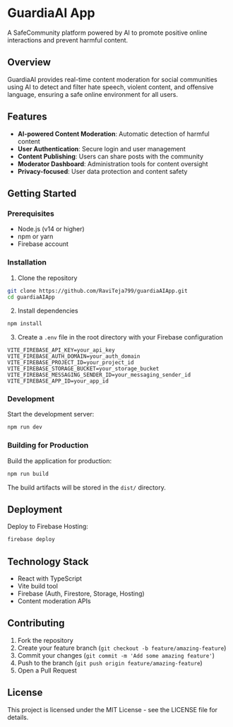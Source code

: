 # GuardiaAI App

A SafeCommunity platform powered by AI to promote positive online interactions and prevent harmful content.

## Overview

GuardiaAI provides real-time content moderation for social communities using AI to detect and filter hate speech, violent content, and offensive language, ensuring a safe online environment for all users.

## Features

- **AI-powered Content Moderation**: Automatic detection of harmful content
- **User Authentication**: Secure login and user management
- **Content Publishing**: Users can share posts with the community
- **Moderator Dashboard**: Administration tools for content oversight
- **Privacy-focused**: User data protection and content safety

## Getting Started

### Prerequisites

- Node.js (v14 or higher)
- npm or yarn
- Firebase account

### Installation

1. Clone the repository
```bash
git clone https://github.com/RaviTeja799/guardiaAIApp.git
cd guardiaAIApp
```

2. Install dependencies
```bash
npm install
```

3. Create a `.env` file in the root directory with your Firebase configuration
```
VITE_FIREBASE_API_KEY=your_api_key
VITE_FIREBASE_AUTH_DOMAIN=your_auth_domain
VITE_FIREBASE_PROJECT_ID=your_project_id
VITE_FIREBASE_STORAGE_BUCKET=your_storage_bucket
VITE_FIREBASE_MESSAGING_SENDER_ID=your_messaging_sender_id
VITE_FIREBASE_APP_ID=your_app_id
```

### Development

Start the development server:
```bash
npm run dev
```

### Building for Production

Build the application for production:
```bash
npm run build
```

The build artifacts will be stored in the `dist/` directory.

## Deployment

Deploy to Firebase Hosting:
```bash
firebase deploy
```

## Technology Stack

- React with TypeScript
- Vite build tool
- Firebase (Auth, Firestore, Storage, Hosting)
- Content moderation APIs

## Contributing

1. Fork the repository
2. Create your feature branch (`git checkout -b feature/amazing-feature`)
3. Commit your changes (`git commit -m 'Add some amazing feature'`)
4. Push to the branch (`git push origin feature/amazing-feature`)
5. Open a Pull Request

## License

This project is licensed under the MIT License - see the LICENSE file for details.
